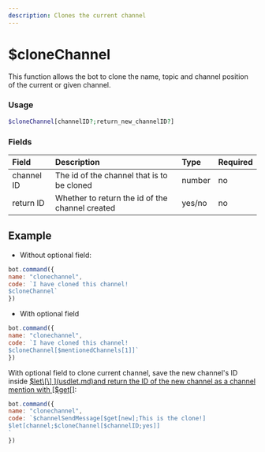 ```yaml
---
description: Clones the current channel
---
```


# $cloneChannel

This function allows the bot to clone the name, topic and channel position of the current or given channel.

### Usage 
```php
$cloneChannel[channelID?;return_new_channelID?]
```

### Fields

| Field | Description | Type | Required |
| :--- | :--- | :--- | :--- |
| channel ID | The id of the channel that is to be cloned | number | no |
| return ID | Whether to return the id of the channel created|yes/no|no|

## Example

- Without optional field:

```javascript
bot.command({
name: "clonechannel",
code: `I have cloned this channel!
$cloneChannel`
})
```

- With optional field

```javascript
bot.command({
name: "clonechannel",
code: `I have cloned this channel!
$cloneChannel[$mentionedChannels[1]]`
})

```

With optional field to clone current channel, save the new channel's ID inside [$let\[\] ](usdlet.md)and return the ID of the new channel as a channel mention with [$get\[\]](usdget.md):

```javascript
bot.command({
name: "clonechannel",
code: `$channelSendMessage[$get[new];This is the clone!]
$let[channel;$cloneChannel[$channelID;yes]]
`
})
```

